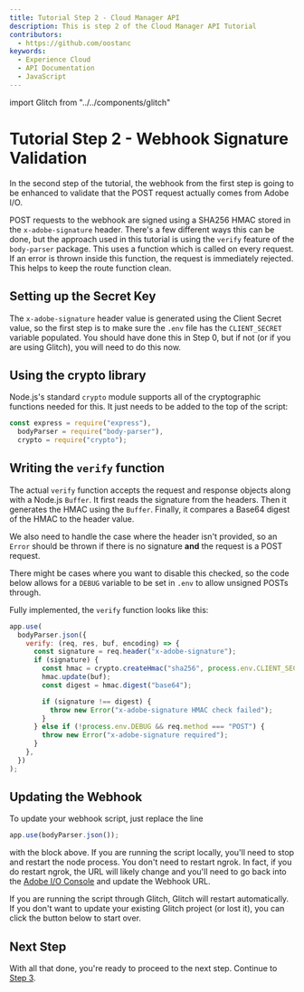 ```yaml
---
title: Tutorial Step 2 - Cloud Manager API
description: This is step 2 of the Cloud Manager API Tutorial
contributors:
  - https://github.com/oostanc
keywords:
  - Experience Cloud
  - API Documentation
  - JavaScript   
---
```


import Glitch from "../../components/glitch"

# Tutorial Step 2 - Webhook Signature Validation

In the second step of the tutorial, the webhook from the first step is going to be enhanced to validate that the POST request actually comes from Adobe I/O.

POST requests to the webhook are signed using a SHA256 HMAC stored in the `x-adobe-signature` header. There's a few different ways this can be done, but the approach used in this tutorial is using the `verify` feature of the `body-parser` package. This uses a function which is called on every request. If an error is thrown inside this function, the request is immediately rejected. This helps to keep the route function clean.

## Setting up the Secret Key

The `x-adobe-signature` header value is generated using the Client Secret value, so the first step is to make sure the `.env` file has the `CLIENT_SECRET` variable populated. You should have done this in Step 0, but if not (or if you are using Glitch), you will need to do this now.

## Using the crypto library

Node.js's standard `crypto` module supports all of the cryptographic functions needed for this. It just needs to be added to the top of the script:

```javascript
const express = require("express"),
  bodyParser = require("body-parser"),
  crypto = require("crypto");
```

## Writing the `verify` function

The actual `verify` function accepts the request and response objects along with a Node.js `Buffer`. It first reads the signature from the headers. Then it generates the HMAC using the `Buffer`. Finally, it compares a Base64 digest of the HMAC to the header value.

We also need to handle the case where the header isn't provided, so an `Error` should be thrown if there is no signature **and** the request is a POST request.

<InlineAlert slots="text" />

There might be cases where you want to disable this checked, so the code below allows for a `DEBUG` variable to be set in `.env` to allow unsigned POSTs through.

Fully implemented, the `verify` function looks like this:

```javascript
app.use(
  bodyParser.json({
    verify: (req, res, buf, encoding) => {
      const signature = req.header("x-adobe-signature");
      if (signature) {
        const hmac = crypto.createHmac("sha256", process.env.CLIENT_SECRET);
        hmac.update(buf);
        const digest = hmac.digest("base64");

        if (signature !== digest) {
          throw new Error("x-adobe-signature HMAC check failed");
        }
      } else if (!process.env.DEBUG && req.method === "POST") {
        throw new Error("x-adobe-signature required");
      }
    },
  })
);
```

## Updating the Webhook

To update your webhook script, just replace the line

```javascript
app.use(bodyParser.json());
```

with the block above. If you are running the script locally, you'll need to stop and restart the node process. You don't need to restart ngrok. In fact, if you do restart ngrok, the URL will likely change and you'll need to go back into the <a href="https://console.adobe.io/integrations" target="_new">Adobe I/O Console</a> and update the Webhook URL.

If you are running the script through Glitch, Glitch will restart automatically. If you don't want to update your existing Glitch project (or lost it), you can click the button below to start over.

<Glitch projectName="adobe-cloudmanager-api-tutorial-step2" />

## Next Step

With all that done, you're ready to proceed to the next step. Continue to [Step 3](3-handling-specific-events.md).

